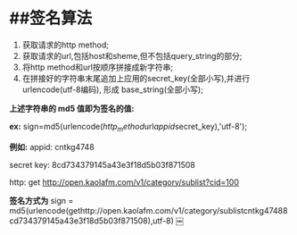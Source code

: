 ##签名算法
===

1. 获取请求的http method;
2. 获取请求的url,包括host和sheme,但不包括query_string的部分;
3. 将http method和url按顺序拼接成新字符串;
4. 在拼接好的字符串末尾追加上应用的secret_key(全部小写),并进行urlencode(utf-8编码), 形成 base_string(全部小写);



**上述字符串的 md5 值即为签名的值:**

**ex:** sign=md5(urlencode($http_method$url$appid$secret_key),'utf-8');


**例如:**
appid: cntkg4748


secret key: 8cd734379145a43e3f18d5b03f871508


http: get http://open.kaolafm.com/v1/category/sublist?cid=100


**签名方式为** sign = md5(urlencode(gethttp://open.kaolafm.com/v1/category/sublistcntkg47488cd734379145a43e3f18d5b03f871508),utf-8)
￼


